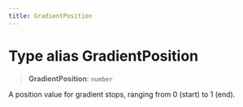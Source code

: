 ```yaml
---
title: GradientPosition
---
```


# Type alias GradientPosition

> **GradientPosition**: `number`

A position value for gradient stops, ranging from 0 (start) to 1 (end).

